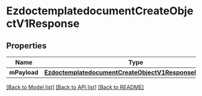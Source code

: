 # EzdoctemplatedocumentCreateObjectV1Response

## Properties
Name | Type | Description | Notes
------------ | ------------- | ------------- | -------------
**mPayload** | [**EzdoctemplatedocumentCreateObjectV1ResponseMPayload***](EzdoctemplatedocumentCreateObjectV1ResponseMPayload.md) |  | 

[[Back to Model list]](../README.md#documentation-for-models) [[Back to API list]](../README.md#documentation-for-api-endpoints) [[Back to README]](../README.md)


